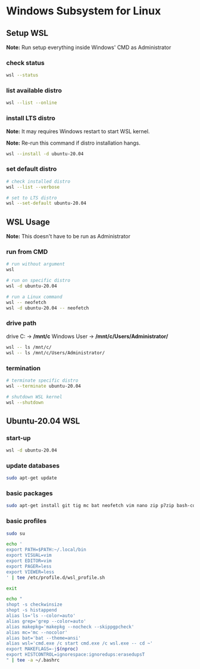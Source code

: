 # Windows Subsystem for Linux

## Setup WSL

**Note:** Run setup everything inside Windows' CMD as Administrator

### check status

```sh
wsl --status
```

### list available distro

```sh
wsl --list --online
```

### install LTS distro

**Note:** It may requires Windows restart to start WSL kernel.

**Note:** Re-run this command if distro installation hangs.

```sh
wsl --install -d ubuntu-20.04
```

### set default distro

```sh
# check installed distro
wsl --list --verbose

# set to LTS distro
wsl --set-default ubuntu-20.04
```

## WSL Usage

**Note:** This doesn't have to be run as Administrator

### run from CMD

```sh
# run without argument
wsl

# run on specific distro
wsl -d ubuntu-20.04

# run a Linux command
wsl -- neofetch
wsl -d ubuntu-20.04 -- neofetch
```

### drive path

drive C: -> **/mnt/c**
Windows User -> **/mnt/c/Users/Administrator/**

```sh
wsl -- ls /mnt/c/
wsl -- ls /mnt/c/Users/Administrator/
```

### termination

```sh
# terminate specific distro
wsl --terminate ubuntu-20.04

# shutdown WSL kernel
wsl --shutdown
```

## Ubuntu-20.04 WSL 

### start-up

```sh
wsl -d ubuntu-20.04
```

### update databases

```sh
sudo apt-get update
```

### basic packages

```sh
sudo apt-get install git tig mc bat neofetch vim nano zip p7zip bash-completion
```

### basic profiles

```sh
sudo su

echo '
export PATH=$PATH:~/.local/bin
export VISUAL=vim
export EDITOR=vim
export PAGER=less
export VIEWER=less
' | tee /etc/profile.d/wsl_profile.sh

exit
```

```sh
echo "
shopt -s checkwinsize
shopt -s histappend
alias ls='ls --color=auto'
alias grep='grep --color=auto'
alias makepkg='makepkg --nocheck --skippgpcheck'
alias mc='mc --nocolor'
alias bat='bat --theme=ansi'
alias wsl='cmd.exe /c start cmd.exe /c wsl.exe -- cd ~'
export MAKEFLAGS=-j$(nproc)
export HISTCONTROL=ignorespace:ignoredups:erasedupsT
" | tee -a ~/.bashrc
```
